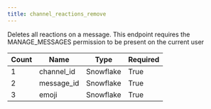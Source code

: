 ```yaml
---
title: channel_reactions_remove
---
```


Deletes all reactions on a message. This endpoint requires the MANAGE_MESSAGES permission to be present on the current user

Count | Name | Type | Required        
----|----|----|----  
1 | channel_id | Snowflake | True
2 | message_id | Snowflake | True
3 | emoji | Snowflake | True
